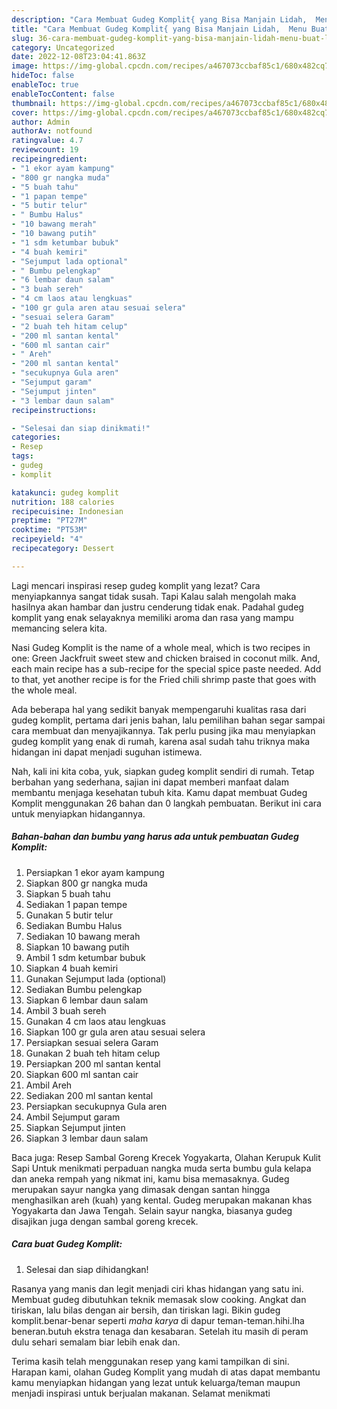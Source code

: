 ```yaml
---
description: "Cara Membuat Gudeg Komplit{ yang Bisa Manjain Lidah,  Menu Buat lebaran"
title: "Cara Membuat Gudeg Komplit{ yang Bisa Manjain Lidah,  Menu Buat lebaran"
slug: 36-cara-membuat-gudeg-komplit-yang-bisa-manjain-lidah-menu-buat-lebaran
category: Uncategorized
date: 2022-12-08T23:04:41.863Z
image: https://img-global.cpcdn.com/recipes/a467073ccbaf85c1/680x482cq70/gudeg-komplit-foto-resep-utama.jpg
hideToc: false
enableToc: true
enableTocContent: false
thumbnail: https://img-global.cpcdn.com/recipes/a467073ccbaf85c1/680x482cq70/gudeg-komplit-foto-resep-utama.jpg
cover: https://img-global.cpcdn.com/recipes/a467073ccbaf85c1/680x482cq70/gudeg-komplit-foto-resep-utama.jpg
author: Admin
authorAv: notfound
ratingvalue: 4.7
reviewcount: 19
recipeingredient:
- "1 ekor ayam kampung"
- "800 gr nangka muda"
- "5 buah tahu"
- "1 papan tempe"
- "5 butir telur"
- " Bumbu Halus"
- "10 bawang merah"
- "10 bawang putih"
- "1 sdm ketumbar bubuk"
- "4 buah kemiri"
- "Sejumput lada optional"
- " Bumbu pelengkap"
- "6 lembar daun salam"
- "3 buah sereh"
- "4 cm laos atau lengkuas"
- "100 gr gula aren atau sesuai selera"
- "sesuai selera Garam"
- "2 buah teh hitam celup"
- "200 ml santan kental"
- "600 ml santan cair"
- " Areh"
- "200 ml santan kental"
- "secukupnya Gula aren"
- "Sejumput garam"
- "Sejumput jinten"
- "3 lembar daun salam"
recipeinstructions:

- "Selesai dan siap dinikmati!"
categories:
- Resep
tags:
- gudeg
- komplit

katakunci: gudeg komplit 
nutrition: 188 calories
recipecuisine: Indonesian
preptime: "PT27M"
cooktime: "PT53M"
recipeyield: "4"
recipecategory: Dessert

---
```



Lagi mencari inspirasi resep gudeg komplit yang lezat? Cara menyiapkannya sangat tidak susah. Tapi Kalau salah mengolah maka hasilnya akan hambar dan justru cenderung tidak enak. Padahal gudeg komplit yang enak selayaknya memiliki aroma dan rasa yang mampu memancing selera kita.


Nasi Gudeg Komplit is the name of a whole meal, which is two recipes in one: Green Jackfruit sweet stew and chicken braised in coconut milk. And, each main recipe has a sub-recipe for the special spice paste needed. Add to that, yet another recipe is for the Fried chili shrimp paste that goes with the whole meal.

Ada beberapa hal yang sedikit banyak mempengaruhi kualitas rasa dari gudeg komplit, pertama dari jenis bahan, lalu pemilihan bahan segar sampai cara membuat dan menyajikannya. Tak perlu pusing jika mau menyiapkan gudeg komplit yang enak di rumah, karena asal sudah tahu triknya maka hidangan ini dapat menjadi suguhan istimewa.


Nah, kali ini kita coba, yuk, siapkan gudeg komplit sendiri di rumah. Tetap berbahan yang sederhana, sajian ini dapat memberi manfaat dalam membantu menjaga kesehatan tubuh kita. Kamu dapat membuat Gudeg Komplit menggunakan 26 bahan dan 0 langkah pembuatan. Berikut ini cara untuk menyiapkan hidangannya.

<!--inarticleads1-->

##### Bahan-bahan dan bumbu yang harus ada untuk pembuatan Gudeg Komplit:

1. Persiapkan 1 ekor ayam kampung
1. Siapkan 800 gr nangka muda
1. Siapkan 5 buah tahu
1. Sediakan 1 papan tempe
1. Gunakan 5 butir telur
1. Sediakan  Bumbu Halus
1. Sediakan 10 bawang merah
1. Siapkan 10 bawang putih
1. Ambil 1 sdm ketumbar bubuk
1. Siapkan 4 buah kemiri
1. Gunakan Sejumput lada (optional)
1. Sediakan  Bumbu pelengkap
1. Siapkan 6 lembar daun salam
1. Ambil 3 buah sereh
1. Gunakan 4 cm laos atau lengkuas
1. Siapkan 100 gr gula aren atau sesuai selera
1. Persiapkan sesuai selera Garam
1. Gunakan 2 buah teh hitam celup
1. Persiapkan 200 ml santan kental
1. Siapkan 600 ml santan cair
1. Ambil  Areh
1. Sediakan 200 ml santan kental
1. Persiapkan secukupnya Gula aren
1. Ambil Sejumput garam
1. Siapkan Sejumput jinten
1. Siapkan 3 lembar daun salam


Baca juga: Resep Sambal Goreng Krecek Yogyakarta, Olahan Kerupuk Kulit Sapi Untuk menikmati perpaduan nangka muda serta bumbu gula kelapa dan aneka rempah yang nikmat ini, kamu bisa memasaknya. Gudeg merupakan sayur nangka yang dimasak dengan santan hingga menghasilkan areh (kuah) yang kental. Gudeg merupakan makanan khas Yogyakarta dan Jawa Tengah. Selain sayur nangka, biasanya gudeg disajikan juga dengan sambal goreng krecek. 

<!--inarticleads2-->

##### Cara buat Gudeg Komplit:


1. Selesai dan siap dihidangkan!

Rasanya yang manis dan legit menjadi ciri khas hidangan yang satu ini. Membuat gudeg dibutuhkan teknik memasak slow cooking. Angkat dan tiriskan, lalu bilas dengan air bersih, dan tiriskan lagi. Bikin gudeg komplit.benar-benar seperti *maha karya* di dapur teman-teman.hihi.lha beneran.butuh ekstra tenaga dan kesabaran. Setelah itu masih di peram dulu sehari semalam biar lebih enak dan. 

Terima kasih telah menggunakan resep yang kami tampilkan di sini. Harapan kami, olahan Gudeg Komplit yang mudah di atas dapat membantu kamu menyiapkan hidangan yang lezat untuk keluarga/teman maupun menjadi inspirasi untuk berjualan makanan. Selamat menikmati
